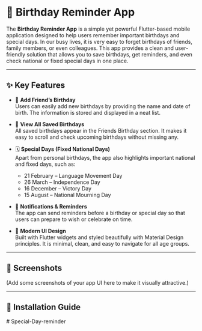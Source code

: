 # 🎉 Birthday Reminder App

The **Birthday Reminder App** is a simple yet powerful Flutter-based mobile application designed to help users remember important birthdays and special days. In our busy lives, it is very easy to forget birthdays of friends, family members, or even colleagues. This app provides a clean and user-friendly solution that allows you to save birthdays, get reminders, and even check national or fixed special days in one place.

---

## ✨ Key Features

- 📅 **Add Friend’s Birthday**  
  Users can easily add new birthdays by providing the name and date of birth. The information is stored and displayed in a neat list.

- 🎂 **View All Saved Birthdays**  
  All saved birthdays appear in the Friends Birthday section. It makes it easy to scroll and check upcoming birthdays without missing any.

- 🗓️ **Special Days (Fixed National Days)**  
  Apart from personal birthdays, the app also highlights important national and fixed days, such as:
    - 21 February – Language Movement Day
    - 26 March – Independence Day
    - 16 December – Victory Day
    - 15 August – National Mourning Day

- 🔔 **Notifications & Reminders**  
  The app can send reminders before a birthday or special day so that users can prepare to wish or celebrate on time.

- 🎨 **Modern UI Design**  
  Built with Flutter widgets and styled beautifully with Material Design principles. It is minimal, clean, and easy to navigate for all age groups.

---

## 📸 Screenshots

(Add some screenshots of your app UI here to make it visually attractive.)

---

## 🚀 Installation Guide


#   S p e c i a l - D a y - r e m i n d e r  
 